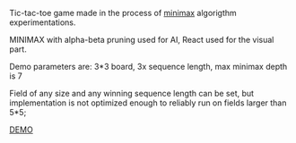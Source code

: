 Tic-tac-toe game made in the process of [minimax](//en.wikipedia.org/wiki/Minimax) algorigthm experimentations.

MINIMAX with alpha-beta pruning used for AI, React used for the visual part.

Demo parameters are: 3*3 board, 3x sequence length, max minimax depth is 7

Field of any size and any winning sequence length can be set, but implementation is not optimized enough to reliably run on fields larger than 5*5;

[DEMO](https://alpatovdanila.github.io/tic-tac-minimax/)



